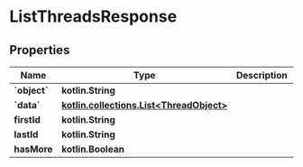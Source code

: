 
# ListThreadsResponse

## Properties
Name | Type | Description | Notes
------------ | ------------- | ------------- | -------------
**&#x60;object&#x60;** | **kotlin.String** |  | 
**&#x60;data&#x60;** | [**kotlin.collections.List&lt;ThreadObject&gt;**](ThreadObject.md) |  | 
**firstId** | **kotlin.String** |  | 
**lastId** | **kotlin.String** |  | 
**hasMore** | **kotlin.Boolean** |  | 



